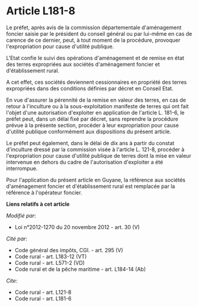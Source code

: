 # Article L181-8

Le préfet, après avis de la commission départementale d'aménagement foncier saisie par le président du conseil général ou par
lui-même en cas de carence de ce dernier, peut, à tout moment de la procédure, provoquer l'expropriation pour cause d'utilité
publique. 

L'Etat confie le suivi des opérations d'aménagement et de remise en état des terres expropriées aux sociétés d'aménagement
foncier et d'établissement rural. 

A cet effet, ces sociétés deviennent cessionnaires en propriété des terres expropriées dans des conditions définies par
décret en Conseil Etat. 

En vue d'assurer la pérennité de la remise en valeur des terres, en cas de retour à l'inculture ou à la sous-exploitation
manifeste de terres qui ont fait l'objet d'une autorisation d'exploiter en application de l'article L. 181-6, le préfet peut,
dans un délai fixé par décret, sans reprendre la procédure prévue à la présente section, procéder à leur expropriation pour
cause d'utilité publique conformément aux dispositions du présent article. 

Le préfet peut également, dans le délai de dix ans à partir du constat d'inculture dressé par la commission visée à l'article
L. 121-8, procéder à l'expropriation pour cause d'utilité publique de terres dont la mise en valeur intervenue en dehors du
cadre de l'autorisation d'exploiter a été interrompue. 

Pour l'application du présent article en Guyane, la référence aux sociétés d'aménagement foncier et d'établissement rural est
remplacée par la référence à l'opérateur foncier.

**Liens relatifs à cet article**

_Modifié par_:

  - Loi n°2012-1270 du 20 novembre 2012 - art. 30 (V)

_Cité par_:

  - Code général des impôts, CGI. - art. 295 (V)
  - Code rural - art. L183-12 (VT)
  - Code rural - art. L571-2 (VD)
  - Code rural et de la pêche maritime - art. L184-14 (Ab)

_Cite_:

  - Code rural - art. L121-8
  - Code rural - art. L181-6
